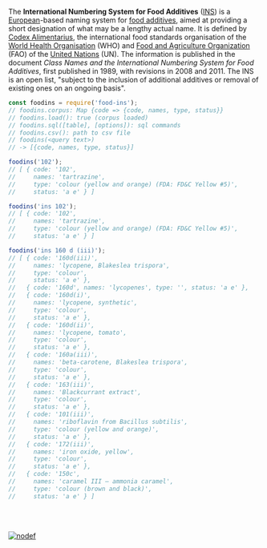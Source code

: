The **International Numbering System for Food Additives** ([INS]) is a [European]-based
naming system for [food additives], aimed at providing a short designation of what may be a
lengthy actual name. It is defined by [Codex Alimentarius], the international food standards
organisation of the [World Health Organisation] (WHO) and [Food and Agriculture Organization]
(FAO) of the [United Nations] (UN). The information is published in the document
*Class Names and the International Numbering System for Food Additives*, first published in
1989, with revisions in 2008 and 2011. The INS is an open list, "subject to the inclusion of
additional additives or removal of existing ones on an ongoing basis".

```javascript
const foodins = require('food-ins');
// foodins.corpus: Map {code => {code, names, type, status}}
// foodins.load(): true (corpus loaded)
// foodins.sql([table], [options]): sql commands
// foodins.csv(): path to csv file
// foodins(<query text>)
// -> [{code, names, type, status}]

foodins('102');
// [ { code: '102',
//     names: 'tartrazine',
//     type: 'colour (yellow and orange) (FDA: FD&C Yellow #5)',
//     status: 'a e' } ]

foodins('ins 102');
// [ { code: '102',
//     names: 'tartrazine',
//     type: 'colour (yellow and orange) (FDA: FD&C Yellow #5)',
//     status: 'a e' } ]

foodins('ins 160 d (iii)');
// [ { code: '160d(iii)',
//     names: 'lycopene, Blakeslea trispora',
//     type: 'colour',
//     status: 'a e' },
//   { code: '160d', names: 'lycopenes', type: '', status: 'a e' },
//   { code: '160d(i)',
//     names: 'lycopene, synthetic',
//     type: 'colour',
//     status: 'a e' },
//   { code: '160d(ii)',
//     names: 'lycopene, tomato',
//     type: 'colour',
//     status: 'a e' },
//   { code: '160a(iii)',
//     names: 'beta-carotene, Blakeslea trispora',
//     type: 'colour',
//     status: 'a e' },
//   { code: '163(iii)',
//     names: 'Blackcurrant extract',
//     type: 'colour',
//     status: 'a e' },
//   { code: '101(iii)',
//     names: 'riboflavin from Bacillus subtilis',
//     type: 'colour (yellow and orange)',
//     status: 'a e' },
//   { code: '172(iii)',
//     names: 'iron oxide, yellow',
//     type: 'colour',
//     status: 'a e' },
//   { code: '150c',
//     names: 'caramel III – ammonia caramel',
//     type: 'colour (brown and black)',
//     status: 'a e' } ]
```
<br>
<br>

[![nodef](https://merferry.glitch.me/card/food-ins.svg)](https://nodef.github.io)

[INS]: https://en.wikipedia.org/wiki/International_Numbering_System_for_Food_Additives
[European]: https://en.wikipedia.org/wiki/Europe
[food additives]: https://en.wikipedia.org/wiki/Food_additive
[Codex Alimentarius]: https://en.wikipedia.org/wiki/Codex_Alimentarius
[World Health Organisation]: https://en.wikipedia.org/wiki/World_Health_Organisation
[Food and Agriculture Organization]: https://en.wikipedia.org/wiki/Food_and_Agriculture_Organization
[United Nations]: https://en.wikipedia.org/wiki/United_Nations
